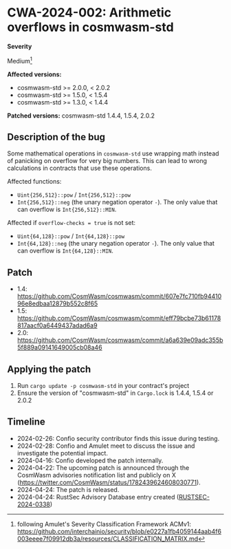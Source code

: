 # CWA-2024-002: Arithmetic overflows in cosmwasm-std

**Severity**

Medium[^1]

**Affected versions:**

- cosmwasm-std >= 2.0.0, < 2.0.2
- cosmwasm-std >= 1.5.0, < 1.5.4
- cosmwasm-std >= 1.3.0, < 1.4.4

**Patched versions:** cosmwasm-std 1.4.4, 1.5.4, 2.0.2

## Description of the bug

Some mathematical operations in `cosmwasm-std` use wrapping math instead of
panicking on overflow for very big numbers. This can lead to wrong calculations in contracts
that use these operations.

Affected functions:

- `Uint{256,512}::pow` / `Int{256,512}::pow`
- `Int{256,512}::neg` (the unary negation operator `-`). The only value that can overflow is `Int{256,512}::MIN`.

Affected if `overflow-checks = true` is not set:

- `Uint{64,128}::pow` / `Int{64,128}::pow`
- `Int{64,128}::neg` (the unary negation operator `-`). The only value that can overflow is `Int{64,128}::MIN`.

## Patch

- 1.4: https://github.com/CosmWasm/cosmwasm/commit/607e7fc710fb9441096e8edbaa12879b552c8f65
- 1.5: https://github.com/CosmWasm/cosmwasm/commit/eff79bcbe73b61178817aacf0a6449437adad6a9
- 2.0: https://github.com/CosmWasm/cosmwasm/commit/a6a639e09adc355b5f889a09141649005cb08a46

## Applying the patch

1. Run `cargo update -p cosmwasm-std` in your contract's project
2. Ensure the version of "cosmwasm-std" in `Cargo.lock` is 1.4.4, 1.5.4 or 2.0.2

## Timeline

- 2024-02-26: Confio security contributor finds this issue during testing.
- 2024-02-28: Confio and Amulet meet to discuss the issue and investigate the potential impact.
- 2024-04-16: Confio developed the patch internally.
- 2024-04-22: The upcoming patch is announced through the CosmWasm advisories notification list and publicly on X (https://twitter.com/CosmWasm/status/1782439624608030771).
- 2024-04-24: The patch is released.
- 2024-04-24: RustSec Advisory Database entry created ([RUSTSEC-2024-0338](https://rustsec.org/advisories/RUSTSEC-2024-0338.html))

[^1]: following Amulet's Severity Classification Framework ACMv1: https://github.com/interchainio/security/blob/e0227a1fb4059144aab4f6003eeee7f09912db3a/resources/CLASSIFICATION_MATRIX.md

